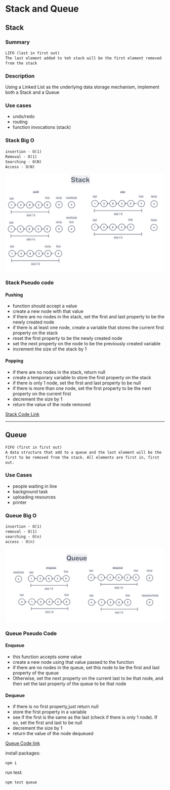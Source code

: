 # Stack and Queue

## Stack

### Summary

    LIFO (last in first out)
    The last element added to teh stack will be the first element removed from the stack

### Description

Using a Linked List as the underlying data storage mechanism, implement both a Stack and a Queue

### Use cases

- undo/redo
- routing
- function invocations (stack)

### Stack Big O

    insertion - O(1)
    Removal - O(1)
    Searching - O(N)
    Access - O(N)

![stack](stack.png)

### Stack Pseudo code

#### Pushing

- function should accept a value
- create a new node with that value
- if there are no nodes in the stack, set the first and last property to be the newly created node
- if there is at least one node, create a variable that stores the current first property on the stack
- reset the first property to be the newly created node
- set the next property on the node to be the previously created variable
- increment the size of the stack by 1

#### Popping

- if there are no nodes in the stack, return null
- create a temporary variable to store the first property on the stack
- if there is only 1 node, set the first and last property to be null
- if there is more than one node, set the first property to be the next property on the current first
- decrement the size by 1
- return the value of the node removed

[Stack Code Link](stack.js)

---

## Queue

    FIFO (first in first out)
    A data structure that add to a queue and the last element will be the first to be removed from the stack. All elements are first in, first out.

### Use Cases

- people waiting in line
- background task
- uploading resources
- printer

### Queue Big O

    insertion - O(1)
    removal - O(1)
    searching - O(n)
    access - O(n)

![queue](queue.png)

### Queue Pseudo Code

#### Enqueue

- this function accepts some value
- create a new node using that value passed to the function
- if there are no nodes in the queue, set this node to be the first and last property of the queue
- Otherwise, set the next property on the current last to be that node, and then set the last property of the queue to be that node

#### Dequeue

- if there is no first property,just return null
- store the first property in a variable
- see if the first is the same as the last (check if there is only 1 node). If so, set the first and last to be null
- decrement the size by 1
- return the value of the node dequeued

[Queue Code link](queue.js)

install packages:

    npm i

run test:

    npm test queue
